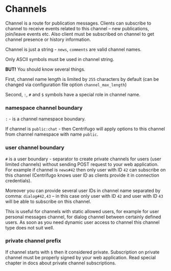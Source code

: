 # Channels

Channel is a route for publication messages. Clients can subscribe to channel to receive events related to this channel – new publications, join/leave events etc. Also client must be subscribed on channel to get channel presence or history information.

Channel is just a string - `news`, `comments` are valid channel names.

Only ASCII symbols must be used in channel string.

**BUT!** You should know several things.

First, channel name length is limited by `255` characters by default (can be changed via configuration file option `channel_max_length`)

Second, `:`, `#` and `$` symbols have a special role in channel name.

### namespace channel boundary

``:`` - is a channel namespace boundary.

If channel is `public:chat` - then Centrifugo will apply options to this channel from channel namespace with name `public`.

### user channel boundary

`#` is a user boundary - separator to create private channels for users (user limited channels) without sending POST request to your web application. For example if channel is `news#42` then only user with ID `42` can subscribe on this channel (Centrifugo knows user ID as clients provide it in connection credentials).

Moreover you can provide several user IDs in channel name separated by comma: `dialog#42,43` – in this case only user with ID `42` and user with ID `43` will be able to subscribe on this channel.

This is useful for channels with static allowed users, for example for user personal messages channel, for dialog channel between certainly defined users. As soon as you need dynamic user access to channel this channel type does not suit well.

### private channel prefix

If channel starts with `$` then it considered private. Subscription on private channel must be properly signed by your web application. Read special chapter in docs about private channel subscriptions.
